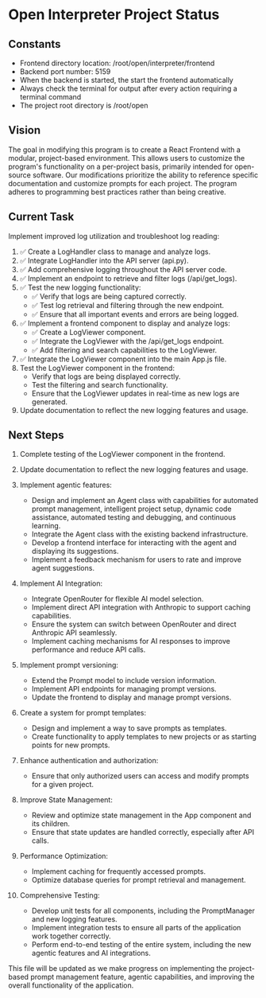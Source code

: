 # Open Interpreter Project Status

## Constants
- Frontend directory location: /root/open/interpreter/frontend
- Backend port number: 5159
- When the backend is started, the start the frontend automatically
- Always check the terminal for output after every action requiring a terminal command
- The project root directory is /root/open

## Vision
The goal in modifying this program is to create a React Frontend with a modular, project-based environment. This allows users to customize the program's functionality on a per-project basis, primarily intended for open-source software. Our modifications prioritize the ability to reference specific documentation and customize prompts for each project. The program adheres to programming best practices rather than being creative.

## Current Task

Implement improved log utilization and troubleshoot log reading:

1. ✅ Create a LogHandler class to manage and analyze logs.
2. ✅ Integrate LogHandler into the API server (api.py).
3. ✅ Add comprehensive logging throughout the API server code.
4. ✅ Implement an endpoint to retrieve and filter logs (/api/get_logs).
5. ✅ Test the new logging functionality:
   - ✅ Verify that logs are being captured correctly.
   - ✅ Test log retrieval and filtering through the new endpoint.
   - ✅ Ensure that all important events and errors are being logged.
6. ✅ Implement a frontend component to display and analyze logs:
   - ✅ Create a LogViewer component.
   - ✅ Integrate the LogViewer with the /api/get_logs endpoint.
   - ✅ Add filtering and search capabilities to the LogViewer.
7. ✅ Integrate the LogViewer component into the main App.js file.
8. Test the LogViewer component in the frontend:
   - Verify that logs are being displayed correctly.
   - Test the filtering and search functionality.
   - Ensure that the LogViewer updates in real-time as new logs are generated.
9. Update documentation to reflect the new logging features and usage.

## Next Steps

1. Complete testing of the LogViewer component in the frontend.
2. Update documentation to reflect the new logging features and usage.
3. Implement agentic features:
   - Design and implement an Agent class with capabilities for automated prompt management, intelligent project setup, dynamic code assistance, automated testing and debugging, and continuous learning.
   - Integrate the Agent class with the existing backend infrastructure.
   - Develop a frontend interface for interacting with the agent and displaying its suggestions.
   - Implement a feedback mechanism for users to rate and improve agent suggestions.

4. Implement AI Integration:
   - Integrate OpenRouter for flexible AI model selection.
   - Implement direct API integration with Anthropic to support caching capabilities.
   - Ensure the system can switch between OpenRouter and direct Anthropic API seamlessly.
   - Implement caching mechanisms for AI responses to improve performance and reduce API calls.

5. Implement prompt versioning:
   - Extend the Prompt model to include version information.
   - Implement API endpoints for managing prompt versions.
   - Update the frontend to display and manage prompt versions.

6. Create a system for prompt templates:
   - Design and implement a way to save prompts as templates.
   - Create functionality to apply templates to new projects or as starting points for new prompts.

7. Enhance authentication and authorization:
   - Ensure that only authorized users can access and modify prompts for a given project.

8. Improve State Management:
   - Review and optimize state management in the App component and its children.
   - Ensure that state updates are handled correctly, especially after API calls.

9. Performance Optimization:
   - Implement caching for frequently accessed prompts.
   - Optimize database queries for prompt retrieval and management.

10. Comprehensive Testing:
    - Develop unit tests for all components, including the PromptManager and new logging features.
    - Implement integration tests to ensure all parts of the application work together correctly.
    - Perform end-to-end testing of the entire system, including the new agentic features and AI integrations.

This file will be updated as we make progress on implementing the project-based prompt management feature, agentic capabilities, and improving the overall functionality of the application.
